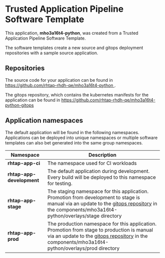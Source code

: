 # Trusted Application Pipeline Software Template

This application, **mho3a16t4-python**, was created from a Trusted Application Pipeline Software Template.

The software templates create a new source and gitops deployment repositories with a sample source application. 

## Repositories

The source code for your application can be found in [https://github.com/rhtap-rhdh-qe/mho3a16t4-python ](https://github.com/rhtap-rhdh-qe/mho3a16t4-python ).
 
The gitops repository, which contains the kubernetes manifests for the application can be found in 
[https://github.com/rhtap-rhdh-qe/mho3a16t4-python-gitops ](https://github.com/rhtap-rhdh-qe/mho3a16t4-python-gitops ) 

## Application namespaces 

The default application will be found in the following namespaces. Applications can be deployed into unique namespaces or multiple software templates can also bet generated into the same group namespaces.  

|  Namespace   |  Description   |  
| -------- | -------- |
| **rhtap-app-ci** | The namespace used for CI workloads |
| **rhtap-app-development** | The default application during development. Every build will be deployed to this namespace for testing. |
| **rhtap-app-stage** | The staging namespace for this application. Promotion from development to stage is manual via an update to the [gitops repository](https://github.com/rhtap-rhdh-qe/mho3a16t4-python-gitops ) in the components/mho3a16t4-python/overlays/stage directory |
| **rhtap-app-prod** | The production namespace for this application. Promotion from stage to production is manual via an update to the [gitops repository](https://github.com/rhtap-rhdh-qe/mho3a16t4-python-gitops ) in the components/mho3a16t4-python/overlays/prod directory |